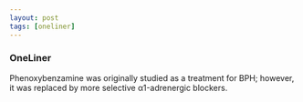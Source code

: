 ```yaml
---
layout: post
tags: [oneliner]
---
```



### OneLiner

Phenoxybenzamine was originally studied as a treatment for BPH; however, it was replaced by more selective α1-adrenergic blockers.
